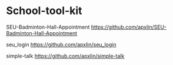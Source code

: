 # School-tool-kit

SEU-Badminton-Hall-Appointment
https://github.com/apxlin/SEU-Badminton-Hall-Appointment

seu_login
https://github.com/apxlin/seu_login

simple-talk
https://github.com/apxlin/simple-talk
